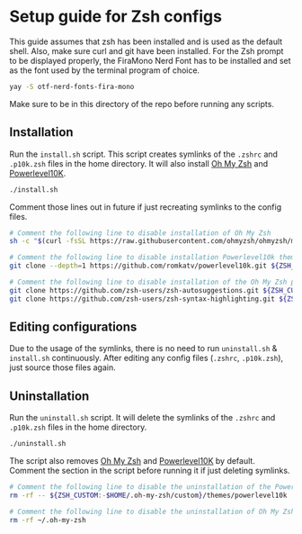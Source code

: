 # Setup guide for Zsh configs

This guide assumes that zsh has been installed and is used as the default shell. Also, make sure curl and git have been installed.
For the Zsh prompt to be displayed properly, the FiraMono Nerd Font has to be installed and set as the font used by the terminal program of choice.

```sh
yay -S otf-nerd-fonts-fira-mono
```

Make sure to be in this directory of the repo before running any scripts.

## Installation
Run the `install.sh` script. This script creates symlinks of the `.zshrc` and `.p10k.zsh` files in the home directory. It will also install [Oh My Zsh](https://github.com/ohmyzsh/ohmyzsh) and [Powerlevel10K](https://github.com/romkatv/powerlevel10k).

```sh
./install.sh
```
Comment those lines out in future if just recreating symlinks to the config files.

```sh
# Comment the following line to disable installation of Oh My Zsh
sh -c "$(curl -fsSL https://raw.githubusercontent.com/ohmyzsh/ohmyzsh/master/tools/install.sh)"

# Comment the following line to disable installation Powerlevel10k theme from Oh My Zsh
git clone --depth=1 https://github.com/romkatv/powerlevel10k.git ${ZSH_CUSTOM:-$HOME/.oh-my-zsh/custom}/themes/powerlevel10k

# Comment the following line to disable installation of the Oh My Zsh plugins
git clone https://github.com/zsh-users/zsh-autosuggestions.git ${ZSH_CUSTOM:-$HOME/.oh-my-zsh/custom}/plugins/zsh-autosuggestions
git clone https://github.com/zsh-users/zsh-syntax-highlighting.git ${ZSH_CUSTOM:-$HOME/.oh-my-zsh/custom}/plugins/zsh-syntax-highlighting
```

## Editing configurations

Due to the usage of the symlinks, there is no need to run `uninstall.sh` & `install.sh` continuously. After editing any config files (`.zshrc`, `.p10k.zsh`), just source those files again.

## Uninstallation
Run the `uninstall.sh` script. It will delete the symlinks of the `.zshrc` and `.p10k.zsh` files in the home directory. 

```sh
./uninstall.sh
```

The script also removes [Oh My Zsh](https://github.com/ohmyzsh/ohmyzsh) and [Powerlevel10K](https://github.com/romkatv/powerlevel10k) by default. Comment the section in the script before running it if just deleting symlinks.

```sh
# Comment the following line to disable the uninstallation of the Powerlevel10k theme from Oh My Zsh
rm -rf -- ${ZSH_CUSTOM:-$HOME/.oh-my-zsh/custom}/themes/powerlevel10k

# Comment the following line to disable the uninstallation of Oh My Zsh
rm -rf ~/.oh-my-zsh
```
